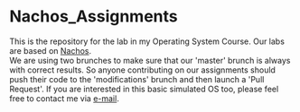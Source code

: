 # Nachos_Assignments
This is the repository for the lab in my Operating System Course. Our labs are based on [Nachos](https://homes.cs.washington.edu/~tom/nachos/).  
We are using two brunches to make sure that our 'master' brunch is always with correct results. So anyone contributing on our assignments should push their code to the 'modifications' brunch and then launch a 'Pull Request'.
If you are interested in this basic simulated OS too, please feel free to contact me via [e-mail](mailto:mengxy@stu.xmu.edu.cn).
